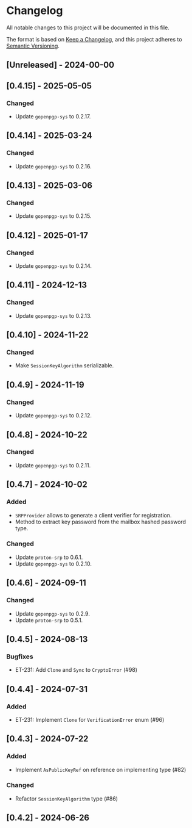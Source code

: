 # Changelog

All notable changes to this project will be documented in this file.

The format is based on [Keep a Changelog](https://keepachangelog.com/en/1.1.0/),
and this project adheres to [Semantic Versioning](https://semver.org/spec/v2.0.0.html).

## [Unreleased] - 2024-00-00

## [0.4.15] - 2025-05-05

### Changed

- Update `gopenpgp-sys` to 0.2.17.

## [0.4.14] - 2025-03-24

### Changed

- Update `gopenpgp-sys` to 0.2.16.
  
## [0.4.13] - 2025-03-06

### Changed

- Update `gopenpgp-sys` to 0.2.15.

## [0.4.12] - 2025-01-17

### Changed

- Update `gopenpgp-sys` to 0.2.14.
  
## [0.4.11] - 2024-12-13

### Changed

- Update `gopenpgp-sys` to 0.2.13.

## [0.4.10] - 2024-11-22

### Changed

- Make `SessionKeyAlgorithm` serializable.

## [0.4.9] - 2024-11-19

### Changed

- Update `gopenpgp-sys` to 0.2.12.

## [0.4.8] - 2024-10-22

### Changed

- Update `gopenpgp-sys` to 0.2.11.

## [0.4.7] - 2024-10-02

### Added

- `SRPProvider` allows to generate a client verifier for registration.
- Method to extract key password from the mailbox hashed password type.

### Changed

- Update `proton-srp` to 0.6.1.
- Update `gopenpgp-sys` to 0.2.10.

## [0.4.6] - 2024-09-11

### Changed

- Update `gopenpgp-sys` to 0.2.9.
- Update `proton-srp` to 0.5.1.

## [0.4.5] - 2024-08-13

### Bugfixes

- ET-231: Add `Clone` and `Sync` to `CryptoError` (#98)

## [0.4.4] - 2024-07-31

### Added

- ET-231: Implement `Clone` for `VerificationError` enum (#96)

## [0.4.3] - 2024-07-22

### Added

- Implement `AsPublicKeyRef` on reference on implementing type (#82)
  
### Changed

- Refactor `SessionKeyAlgorithm` type (#86)

## [0.4.2] - 2024-06-26



